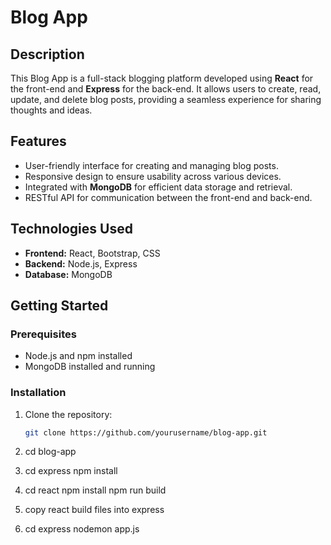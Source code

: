 # Blog App

## Description
This Blog App is a full-stack blogging platform developed using **React** for the front-end and **Express** for the back-end. It allows users to create, read, update, and delete blog posts, providing a seamless experience for sharing thoughts and ideas.

## Features
- User-friendly interface for creating and managing blog posts.
- Responsive design to ensure usability across various devices.
- Integrated with **MongoDB** for efficient data storage and retrieval.
- RESTful API for communication between the front-end and back-end.

## Technologies Used
- **Frontend:** React, Bootstrap,  CSS
- **Backend:** Node.js, Express
- **Database:** MongoDB

## Getting Started

### Prerequisites
- Node.js and npm installed
- MongoDB installed and running

### Installation

1. Clone the repository:
   ```bash
   git clone https://github.com/yourusername/blog-app.git

2. cd blog-app

3. cd express
   npm install

4. cd react
   npm install
   npm run build

6. copy react build files into express 

7. cd express
   nodemon app.js




